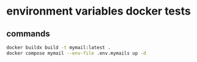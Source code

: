 # environment variables docker tests
## commands
```sh
docker buildx build -t mymail:latest .
docker compose mymail --env-file .env.mymails up -d
```
